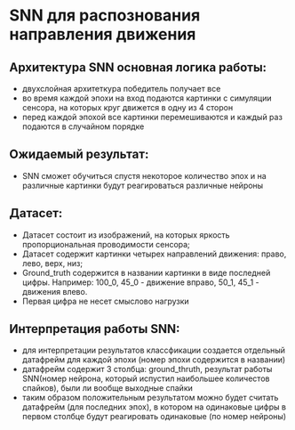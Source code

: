 # SNN для распознования направления движения

Архитектура SNN основная логика работы:
 - 
- двухслойная архитеткура победитель получает все
- во время каждой эпохи на вход подаются картинки с симуляции сенсора, на которых круг движется в одну из 4 сторон
- перед каждой эпохой все картинки перемешиваются и каждый раз подаются в случайном порядке

Ожидаемый результат:
 - 
-  SNN сможет обучиться спустя некоторое количество эпох и на различные картинки будут реагироваться различные нейроны

Датасет:
 - 
 - Датасет состоит из изображений, на которых яркость пропорциональная проводимости сенсора;
 - Датасет содержит картинки четырех направлений движения: право, лево, верх, низ;
 - Ground_truth содержится в названии картинки в виде последней цифры. Например: 100_0, 45_0 - движение вправо, 50_1, 45_1 - движения влево.
 - Первая цифра не несет смыслово нагрузки


Интерпретация работы SNN:
 - 
  - для интерпретации результатов классфикации создается отдельный датафрейм для каждой эпохи (номер эпохи содержится в названии)
  - датафрейм содержит 3 столбца: ground_thruth, результат работы SNN(номер нейрона, который испустил наибольшее количестов спайков), были ли вообще выходные спайки
  - таким образом положительным результатом можно будет считать датафрейм (для последних эпох), в котором на одинаковые цифры в первом столбце будут реагировать одинаковые (по номер нейроны)

